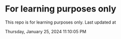 # For learning purposes only
This repo is for learning purposes only.
Last updated at

Thursday, January 25, 2024 11:10:05 PM

